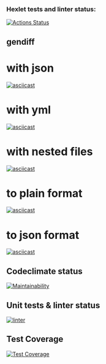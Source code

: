 ### Hexlet tests and linter status:
[![Actions Status](https://github.com/ursula95/frontend-project-lvl2/workflows/hexlet-check/badge.svg)](https://github.com/ursula95/frontend-project-lvl2/actions)

## gendiff
# with json
[![asciicast](https://asciinema.org/a/tyL0XE6hb7a4L7rITAl13Ke3X.svg)](https://asciinema.org/a/tyL0XE6hb7a4L7rITAl13Ke3X)
# with yml
[![asciicast](https://asciinema.org/a/Aqpw8MXVND4oabQM1ooa2JeIS.svg)](https://asciinema.org/a/Aqpw8MXVND4oabQM1ooa2JeIS)
# with nested files
[![asciicast](https://asciinema.org/a/d9XCeA2Js0ANhUpfoQiGDBucX.svg)](https://asciinema.org/a/d9XCeA2Js0ANhUpfoQiGDBucX)
# to plain format
[![asciicast](https://asciinema.org/a/jBGn5dgJmwtaet369zf9holLk.svg)](https://asciinema.org/a/jBGn5dgJmwtaet369zf9holLk)
# to json format
[![asciicast](https://asciinema.org/a/5KaYhijBbucJQvz1mcAraNR5W.svg)](https://asciinema.org/a/5KaYhijBbucJQvz1mcAraNR5W)

## Codeclimate status
[![Maintainability](https://api.codeclimate.com/v1/badges/741fca4cb3548bc5e1cb/maintainability)](https://codeclimate.com/github/ursula95/frontend-project-lvl2/maintainability)

## Unit tests & linter status
[![linter](https://github.com/ursula95/frontend-project-lvl2/actions/workflows/testing.yml/badge.svg)](https://github.com/ursula95/frontend-project-lvl2/actions/workflows/testing.yml)

## Test Coverage
[![Test Coverage](https://api.codeclimate.com/v1/badges/741fca4cb3548bc5e1cb/test_coverage)](https://codeclimate.com/github/ursula95/frontend-project-lvl2/test_coverage)
